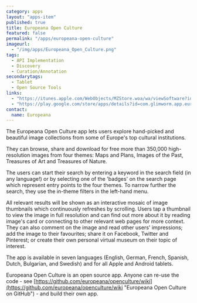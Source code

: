 ```yaml
---
category: apps
layout: "apps-item"
published: true
title: Europeana Open Culture
featured: false
permalink: "/apps/europeana-open-culture"
imageurl: 
  - "/img/apps/Europeana_Open_Culture.png"
tags: 
  - API Implementation
  - Discovery
  - Curation/Annotation
secondarytags:
  - Tablet
  - Open Source Tools
links: 
  - "https://itunes.apple.com/WebObjects/MZStore.woa/wa/viewSoftware?id=646414251&mt=8"
  - "https://play.google.com/store/apps/details?id=com.glimworm.app.europeana&hl=en"
contact: 
  name: Europeana
---
```

The Europeana Open Culture app lets users explore hand-picked and beautiful image collections from some of Europe's top cultural institutions.

They can browse, share and download for free more than 350,000 high-resolution images from four themes: Maps and Plans, Images of the Past, Treasures of Art and Treasures of Nature.

The users can start their search by entering a keyword in the search field (in any language!) or by selecting one of the 'badges' on the search page which represent entry points to the four themes. To narrow further the search, they use the in-theme filters in the left-hand menu.

All relevant results will be shown as an interactive mosaic of image thumbnails which continuously refreshes by scrolling. Users tap a thumbnail to view the image in full resolution and can find out more about it by reading image's card or connecting to other relevant web pages for more context. They can also comment on the image and read other users' impressions; add the image to their favourites; share it on Facebook, Twitter and Pinterest; or create their own personal virtual museum on their topic of interest.

The app is available in seven languages (English, German, French, Spanish, Dutch, Bulgarian, and Swedish) and for all Apple and Android tablets.

Europeana Open Culture is an open source app. Anyone can re-use the code - see [https://github.com/europeana/openculture/wiki](https://github.com/europeana/openculture/wiki "Europeana Open Culture on GitHub") - and build their own app.
